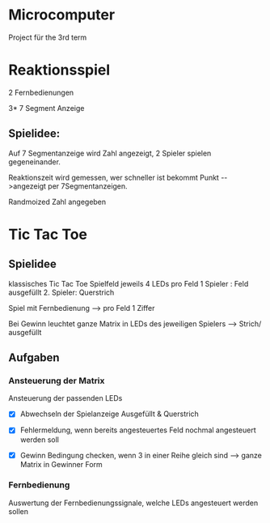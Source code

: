 # Microcomputer
Project für the 3rd term

# Reaktionsspiel

2 Fernbedienungen

3* 7 Segment Anzeige

## Spielidee:

Auf 7 Segmentanzeige wird Zahl angezeigt, 2 Spieler spielen gegeneinander.

Reaktionszeit wird gemessen, wer schneller ist bekommt Punkt -->angezeigt per 7Segmentanzeigen.

Randmoized Zahl angegeben


# Tic Tac Toe

## Spielidee
klassisches Tic Tac Toe 
Spielfeld jeweils 4 LEDs pro Feld
1 Spieler : Feld ausgefüllt
2. Spieler: Querstrich

Spiel mit Fernbedienung --> pro Feld 1 Ziffer

Bei Gewinn leuchtet ganze Matrix in LEDs des jeweiligen Spielers --> Strich/ ausgefüllt

## Aufgaben 

### Ansteuerung der Matrix

Ansteuerung der passenden LEDs

-[x] Abwechseln der Spielanzeige Ausgefüllt & Querstrich

-[x] Fehlermeldung, wenn bereits angesteuertes Feld nochmal angesteuert werden soll

-[x] Gewinn Bedingung checken, wenn 3 in einer Reihe gleich sind --> ganze Matrix in Gewinner Form

### Fernbedienung 

Auswertung der Fernbedienungssignale, welche LEDs angesteuert werden sollen

